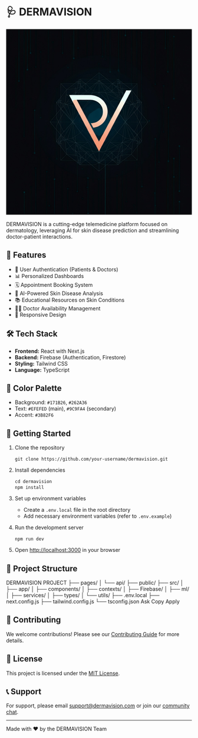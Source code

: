 # 🩺 DERMAVISION

![DERMAVISION Logo](dermav.png)

DERMAVISION is a cutting-edge telemedicine platform focused on dermatology, leveraging AI for skin disease prediction and streamlining doctor-patient interactions.

## 🌟 Features

- 👤 User Authentication (Patients & Doctors)
- 📊 Personalized Dashboards
- 🗓️ Appointment Booking System
- 🔬 AI-Powered Skin Disease Analysis
- 📚 Educational Resources on Skin Conditions
- 👨‍⚕️ Doctor Availability Management
- 📱 Responsive Design

## 🛠️ Tech Stack

- **Frontend:** React with Next.js
- **Backend:** Firebase (Authentication, Firestore)
- **Styling:** Tailwind CSS
- **Language:** TypeScript

## 🎨 Color Palette

- Background: `#171B26`, `#262A36`
- Text: `#EFEFED` (main), `#9C9FA4` (secondary)
- Accent: `#3B82F6`

## 🚀 Getting Started

1. Clone the repository
   ```
   git clone https://github.com/your-username/dermavision.git
   ```

2. Install dependencies
   ```
   cd dermavision
   npm install
   ```

3. Set up environment variables
   - Create a `.env.local` file in the root directory
   - Add necessary environment variables (refer to `.env.example`)

4. Run the development server
   ```
   npm run dev
   ```

5. Open [http://localhost:3000](http://localhost:3000) in your browser

## 📁 Project Structure
DERMAVISION PROJECT
├── pages/
│ └── api/
├── public/
├── src/
│ ├── app/
│ ├── components/
│ ├── contexts/
│ ├── Firebase/
│ ├── ml/
│ ├── services/
│ ├── types/
│ └── utils/
├── .env.local
├── next.config.js
├── tailwind.config.js
└── tsconfig.json
Ask
Copy
Apply



## 🤝 Contributing

We welcome contributions! Please see our [Contributing Guide](CONTRIBUTING.md) for more details.

## 📄 License

This project is licensed under the [MIT License](LICENSE).

## 📞 Support

For support, please email support@dermavision.com or join our [community chat](https://discord.gg/dermavision).

---

Made with ❤️ by the DERMAVISION Team
